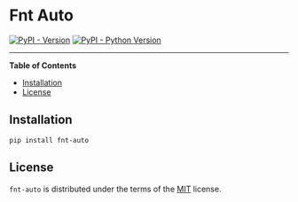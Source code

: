 # Fnt Auto

[![PyPI - Version](https://img.shields.io/pypi/v/fnt-auto.svg)](https://pypi.org/project/fnt-auto)
[![PyPI - Python Version](https://img.shields.io/pypi/pyversions/fnt-auto.svg)](https://pypi.org/project/fnt-auto)

-----

**Table of Contents**

- [Installation](#installation)
- [License](#license)

## Installation

```console
pip install fnt-auto
```

## License

`fnt-auto` is distributed under the terms of the [MIT](https://spdx.org/licenses/MIT.html) license.
